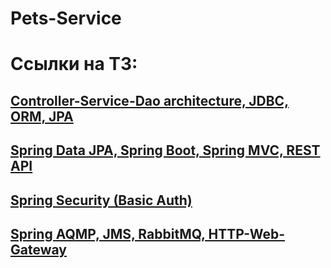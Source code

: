 # Pets-Service

# Ссылки на ТЗ:

## [Controller-Service-Dao architecture, JDBC, ORM, JPA](assets/technical_requirements/lab-2.md)

## [Spring Data JPA, Spring Boot, Spring MVC, REST API](assets/technical_requirements/lab-3.md)

## [Spring Security (Basic Auth)](assets/technical_requirements/lab-4.md)

## [Spring AQMP, JMS, RabbitMQ, HTTP-Web-Gateway](assets/technical_requirements/lab-5.md)
